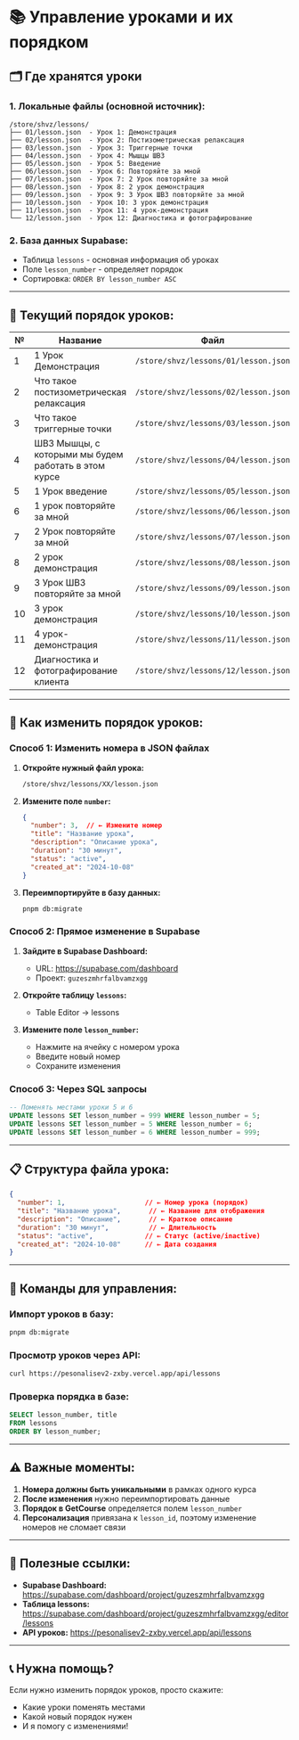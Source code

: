 # 📚 Управление уроками и их порядком

## 🗂️ Где хранятся уроки

### **1. Локальные файлы (основной источник):**
```
/store/shvz/lessons/
├── 01/lesson.json  - Урок 1: Демонстрация
├── 02/lesson.json  - Урок 2: Постизометрическая релаксация  
├── 03/lesson.json  - Урок 3: Триггерные точки
├── 04/lesson.json  - Урок 4: Мышцы ШВЗ
├── 05/lesson.json  - Урок 5: Введение
├── 06/lesson.json  - Урок 6: Повторяйте за мной
├── 07/lesson.json  - Урок 7: 2 Урок повторяйте за мной
├── 08/lesson.json  - Урок 8: 2 урок демонстрация
├── 09/lesson.json  - Урок 9: 3 Урок ШВЗ повторяйте за мной
├── 10/lesson.json  - Урок 10: 3 урок демонстрация
├── 11/lesson.json  - Урок 11: 4 урок-демонстрация
└── 12/lesson.json  - Урок 12: Диагностика и фотографирование
```

### **2. База данных Supabase:**
- Таблица `lessons` - основная информация об уроках
- Поле `lesson_number` - определяет порядок
- Сортировка: `ORDER BY lesson_number ASC`

---

## 📝 Текущий порядок уроков:

| № | Название | Файл |
|---|----------|------|
| 1 | 1 Урок Демонстрация | `/store/shvz/lessons/01/lesson.json` |
| 2 | Что такое постизометрическая релаксация | `/store/shvz/lessons/02/lesson.json` |
| 3 | Что такое триггерные точки | `/store/shvz/lessons/03/lesson.json` |
| 4 | ШВЗ Мышцы, с которыми мы будем работать в этом курсе | `/store/shvz/lessons/04/lesson.json` |
| 5 | 1 Урок введение | `/store/shvz/lessons/05/lesson.json` |
| 6 | 1 урок повторяйте за мной | `/store/shvz/lessons/06/lesson.json` |
| 7 | 2 Урок повторяйте за мной | `/store/shvz/lessons/07/lesson.json` |
| 8 | 2 урок демонстрация | `/store/shvz/lessons/08/lesson.json` |
| 9 | 3 Урок ШВЗ повторяйте за мной | `/store/shvz/lessons/09/lesson.json` |
| 10 | 3 урок демонстрация | `/store/shvz/lessons/10/lesson.json` |
| 11 | 4 урок-демонстрация | `/store/shvz/lessons/11/lesson.json` |
| 12 | Диагностика и фотографирование клиента | `/store/shvz/lessons/12/lesson.json` |

---

## 🔧 Как изменить порядок уроков:

### **Способ 1: Изменить номера в JSON файлах**

1. **Откройте нужный файл урока:**
   ```bash
   /store/shvz/lessons/XX/lesson.json
   ```

2. **Измените поле `number`:**
   ```json
   {
     "number": 3,  // ← Измените номер
     "title": "Название урока",
     "description": "Описание урока",
     "duration": "30 минут",
     "status": "active",
     "created_at": "2024-10-08"
   }
   ```

3. **Переимпортируйте в базу данных:**
   ```bash
   pnpm db:migrate
   ```

### **Способ 2: Прямое изменение в Supabase**

1. **Зайдите в Supabase Dashboard:**
   - URL: https://supabase.com/dashboard
   - Проект: `guzeszmhrfalbvamzxgg`

2. **Откройте таблицу `lessons`:**
   - Table Editor → lessons

3. **Измените поле `lesson_number`:**
   - Нажмите на ячейку с номером урока
   - Введите новый номер
   - Сохраните изменения

### **Способ 3: Через SQL запросы**

```sql
-- Поменять местами уроки 5 и 6
UPDATE lessons SET lesson_number = 999 WHERE lesson_number = 5;
UPDATE lessons SET lesson_number = 5 WHERE lesson_number = 6;
UPDATE lessons SET lesson_number = 6 WHERE lesson_number = 999;
```

---

## 📋 Структура файла урока:

```json
{
  "number": 1,                    // ← Номер урока (порядок)
  "title": "Название урока",       // ← Название для отображения
  "description": "Описание",       // ← Краткое описание
  "duration": "30 минут",          // ← Длительность
  "status": "active",             // ← Статус (active/inactive)
  "created_at": "2024-10-08"      // ← Дата создания
}
```

---

## 🚀 Команды для управления:

### **Импорт уроков в базу:**
```bash
pnpm db:migrate
```

### **Просмотр уроков через API:**
```bash
curl https://pesonalisev2-zxby.vercel.app/api/lessons
```

### **Проверка порядка в базе:**
```sql
SELECT lesson_number, title 
FROM lessons 
ORDER BY lesson_number;
```

---

## ⚠️ Важные моменты:

1. **Номера должны быть уникальными** в рамках одного курса
2. **После изменения** нужно переимпортировать данные
3. **Порядок в GetCourse** определяется полем `lesson_number`
4. **Персонализация** привязана к `lesson_id`, поэтому изменение номеров не сломает связи

---

## 🔗 Полезные ссылки:

- **Supabase Dashboard:** https://supabase.com/dashboard/project/guzeszmhrfalbvamzxgg
- **Таблица lessons:** https://supabase.com/dashboard/project/guzeszmhrfalbvamzxgg/editor/lessons
- **API уроков:** https://pesonalisev2-zxby.vercel.app/api/lessons

---

## 📞 Нужна помощь?

Если нужно изменить порядок уроков, просто скажите:
- Какие уроки поменять местами
- Какой новый порядок нужен
- И я помогу с изменениями!
